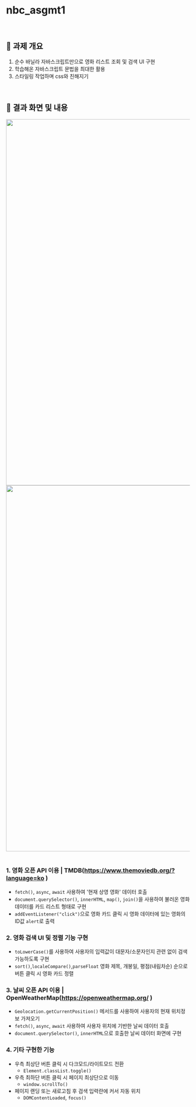 # nbc_asgmt1

<br />

## 📝 과제 개요
1. 순수 바닐라 자바스크립트만으로 영화 리스트 조회 및 검색 UI 구현
2. 학습해온 자바스크립트 문법을 최대한 활용
3. 스타일링 작업하며 css와 친해지기

<br />

## 📝 결과 화면 및 내용

<img src="https://github.com/xoxojw/nbc_asgmt1/assets/124491335/1314259e-cc14-4101-967c-385a061c28aa" width="1000"/>

<img src="https://github.com/xoxojw/nbc_asgmt1/assets/124491335/97b1f2d6-1c90-4cb4-9b1a-8359a2a18ef2" width="1000"/>

<br />
<br />

### 1. 영화 오픈 API 이용 | TMDB(https://www.themoviedb.org/?language=ko )
- `fetch()`, `async`, `await` 사용하여 '현재 상영 영화' 데이터 호출
- `document.querySelector()`, `innerHTML`, `map()`, `join()`을 사용하여 불러온 영화 데이터를 카드 리스트 형태로 구현
- `addEventListener("click")`으로 영화 카드 클릭 시 영화 데이터에 있는 영화의 ID값 `alert`로 출력
### 2. 영화 검색 UI 및 정렬 기능 구현
- `toLowerCase()`를 사용하여 사용자의 입력값이 대문자/소문자인지 관련 없이 검색 가능하도록 구현
- `sort()`,`localeCompare()`,`parseFloat` 영화 제목, 개봉일, 평점(내림차순) 순으로 버튼 클릭 시 영화 카드 정렬
### 3. 날씨 오픈 API 이용 | OpenWeatherMap(https://openweathermap.org/ )
- `Geolocation.getCurrentPosition()` 메서드를 사용하여 사용자의 현재 위치정보 가져오기
- `fetch()`, `async`, `await` 사용하여 사용자 위치에 기반한 날씨 데이터 호출
- `document.querySelector()`, `innerHTML`으로 호출한 날씨 데이터 화면에 구현
### 4. 기타 구현한 기능
-  우측 최상단 버튼 클릭 시 다크모드/라이트모드 전환
    -  `Element.classList.toggle()`
-  우측 최하단 버튼 클릭 시 페이지 최상단으로 이동
    -  `window.scrollTo()`
-  페이지 랜딩 또는 새로고침 후 검색 입력란에 커서 자동 위치
    -  `DOMContentLoaded`, `focus()`
